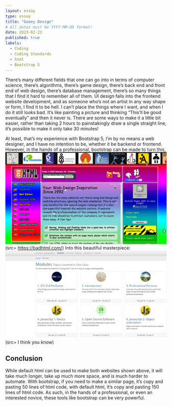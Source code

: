 ```yaml
---
layout: essay
type: essay
title: "Gooey Design"
# All dates must be YYYY-MM-DD format!
date: 2023-02-23
published: true
labels:
  - Coding
  - Coding Standards
  - html
  - Bootstrap 5
---
```


There’s many different fields that one can go into in terms of computer science, there’s algorithms, there’s game design, there’s back end and front end of web design, 
there’s database management, there’s so many things that I find it hard to remember all of them. UI design falls into the frontend website development, and as someone who’s
not an artist in any way shape or form, I find it to be hell. I can’t place the things where I want, and when I do it still looks bad. It’s like painting a picture and 
thinking “This’ll be good eventually” and then it never is. There are some ways to make it a little bit easier, rather than taking 2 hours to painstakingly draw a single 
straight line, it’s possible to make it only take 30 minutes!

At least, that’s my experience with Bootstrap 5, I’m by no means a web designer, and I have no intention to be, whether it be backend or frontend. However, in the hands of a professional, bootstrap can be made to turn this, 
<img src="../img/web1.JPG">
(src= https://badhtml.com/) 
Into this beautiful masterpiece: 
<img src="../img/web2.JPG">
(src= I think you know)
## Conclusion
While default html can be used to make both websites shown above, it will take much longer, take up much more space, and is much harder to automate. 
With bootstrap, if you need to make a similar page, it’s copy and pasting 50 lines of html code, with default html, it’s copy and pasting 150 lines of html code. 
As such, in the hands of a professional, or even an interested novice, these tools like bootstrap can be very powerful. 

